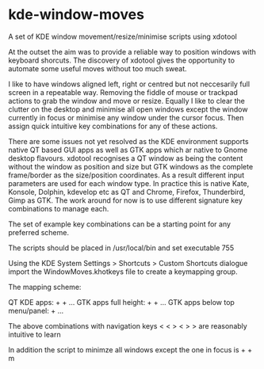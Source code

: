 # kde-window-moves
A set of KDE window movement/resize/minimise scripts using xdotool

At the outset the aim was to provide a reliable way to position windows with keyboard shorcuts. The discovery of xdotool gives the opportunity to automate some useful moves without too much sweat.

I like to have windows aligned left, right or centred but not neccesarily full screen in a repeatable way. Removing the fiddle of mouse or trackpad actions to grab the window and move or resize. Equally I like to clear the clutter on the desktop and minimise all open windows except the window currently in focus or minimise any window under the cursor focus. Then assign quick intuitive key combinations for any of these actions.

There are some issues not yet resolved as the KDE environment supports native QT based GUI apps as well as GTK apps which ar native to Gnome desktop flavours. xdotool recognises a QT window as being the content without the window as position and size but GTK windows as the complete frame/border as the size/position coordinates. As a result different input parameters are used for each window type. In practice this is native Kate, Konsole, Dolphin, kdevelop etc as QT and Chrome, Firefox, Thunderbird, Gimp as GTK. The work around for now is to use different signature key combinations to manage each.

The set of example key combinations can be a starting point for any preferred scheme.

The scripts should be placed in /usr/local/bin and set executable 755

Using the KDE System Settings > Shortcuts > Custom Shortcuts dialogue import the WindowMoves.khotkeys file to create a keymapping group.

The mapping scheme:

QT KDE apps: <Ctrl> + <Shift> + ...
GTK apps full height: <Ctrl> + <Alt> + ...
GTK apps below top menu/panel: <Meta> + <Alt> ...
  
The above combinations with navigation keys <Left> <Right> <Up> <Down> < < > < > > are reasonably intuitive to learn
  
In addition the script to minimze all windows except the one in focus is <Ctrl> + <Shift> + m
